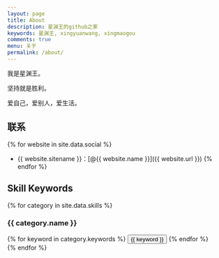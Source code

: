 ```yaml
---
layout: page
title: About
description: 星渊王的github之家
keywords: 星渊王, xingyuanwang, xingmaogou
comments: true
menu: 关于
permalink: /about/
---
```


我是星渊王。

坚持就是胜利。

爱自己，爱别人，爱生活。

## 联系

{% for website in site.data.social %}
* {{ website.sitename }}：[@{{ website.name }}]({{ website.url }})
{% endfor %}

## Skill Keywords

{% for category in site.data.skills %}
### {{ category.name }}
<div class="btn-inline">
{% for keyword in category.keywords %}
<button class="btn btn-outline" type="button">{{ keyword }}</button>
{% endfor %}
</div>
{% endfor %}
